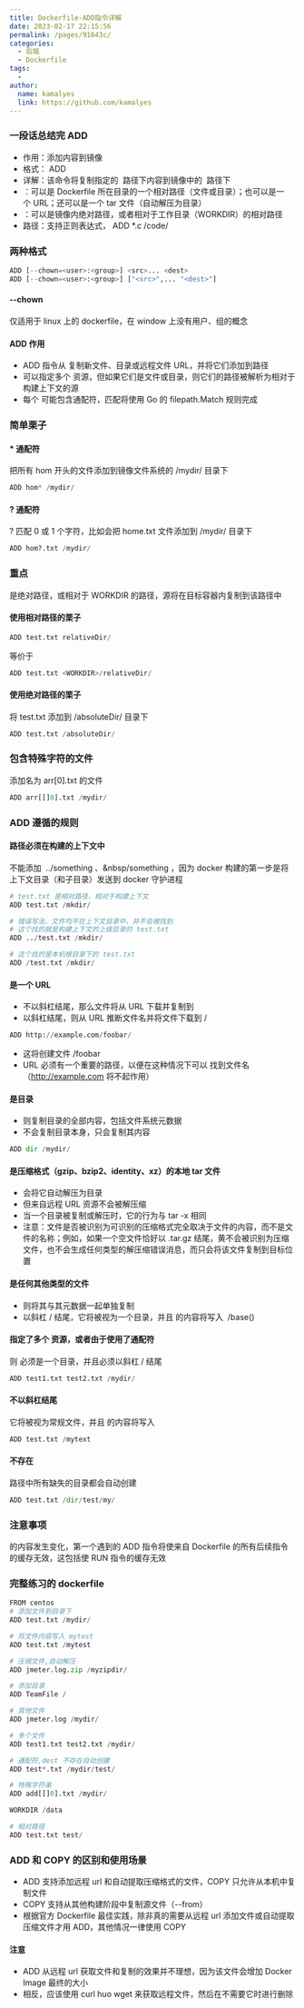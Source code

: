 ```yaml
---
title: Dockerfile-ADD指令详解
date: 2023-02-17 22:15:56
permalink: /pages/91643c/
categories:
  - 后端
  - Dockerfile
tags:
  - 
author: 
  name: kamalyes
  link: https://github.com/kamalyes
---
```

### 一段话总结完 ADD

- 作用：添加内容到镜像
- 格式：&nbsp;ADD <src> <dest>&nbsp;
- 详解：该命令将复制指定的&nbsp;<src> 路径下内容到镜像中的&nbsp;<dest> 路径下
- <src>：可以是&nbsp;Dockerfile 所在目录的一个相对路径（文件或目录）；也可以是一个&nbsp;URL；还可以是一个&nbsp;tar 文件（自动解压为目录）
- <dest>：可以是镜像内绝对路径，或者相对于工作目录（WORKDIR）的相对路径
- 路径：支持正则表达式，&nbsp;ADD *.c /code/&nbsp;

### 两种格式
```python
ADD [--chown=<user>:<group>] <src>... <dest>
ADD [--chown=<user>:<group>] ["<src>",... "<dest>"]
```

#### --chown
仅适用于 linux 上的 dockerfile，在 window 上没有用户、组的概念

#### ADD 作用

- ADD 指令从 <src> 复制新文件、目录或远程文件 URL，并将它们添加到路径 <dest>&nbsp;
- 可以指定多个 <src> 资源，但如果它们是文件或目录，则它们的路径被解析为相对于构建上下文的源
- 每个 <src> 可能包含通配符，匹配将使用 Go 的 filepath.Match 规则完成

### 简单栗子
#### * 通配符
把所有 hom 开头的文件添加到镜像文件系统的 /mydir/ 目录下
```python
ADD hom* /mydir/
```

#### ? 通配符
? 匹配 0 或 1 个字符，比如会把 home.txt 文件添加到 /mydir/ 目录下
```python
ADD hom?.txt /mydir/
```

### 重点
<dest> 是绝对路径，或相对于 WORKDIR 的路径，源将在目标容器内复制到该路径中

#### 使用相对路径的栗子
```python
ADD test.txt relativeDir/
```
等价于
```python
ADD test.txt <WORKDIR>/relativeDir/
```

#### 使用绝对路径的栗子
将 test.txt 添加到 /absoluteDir/ 目录下
```python
ADD test.txt /absoluteDir/
```

### 包含特殊字符的文件
添加名为 arr[0].txt 的文件
```python
ADD arr[[]0].txt /mydir/
```

### ADD 遵循的规则
#### <src> 路径必须在构建的上下文中
不能添加 &nbsp;../something&nbsp;、&nbsp/something&nbsp;，因为 docker 构建的第一步是将上下文目录（和子目录）发送到 docker 守护进程
```python
# test.txt 是相对路径，相对于构建上下文
ADD test.txt /mkdir/

# 错误写法，文件均不在上下文目录中，并不会被找到
# 这个找的就是构建上下文的上级目录的 test.txt
ADD ../test.txt /mkdir/

# 这个找的是本机根目录下的 test.txt
ADD /test.txt /mkdir/
```

#### <src> 是一个 URL

- <dest> 不以斜杠结尾，那么文件将从 URL 下载并复制到 <dest>
- <dest> 以斜杠结尾，则从 URL 推断文件名并将文件下载到 <dest>/<filename>

```python
ADD http://example.com/foobar/
```

- 这将创建文件 /foobar
- URL 必须有一个重要的路径，以便在这种情况下可以 找到文件名（http://example.com 将不起作用）

#### <src> 是目录

- 则复制目录的全部内容，包括文件系统元数据
- 不会复制目录本身，只会复制其内容

```python
ADD dir /mydir/
```

#### <src> 是压缩格式（gzip、bzip2、identity、xz）的本地 tar 文件

- 会将它自动解压为目录
- 但来自远程 URL 资源不会被解压缩
- 当一个目录被复制或解压时，它的行为与 tar -x 相同
- 注意：文件是否被识别为可识别的压缩格式完全取决于文件的内容，而不是文件的名称；例如，如果一个空文件恰好以 .tar.gz 结尾，黄不会被识别为压缩文件，也不会生成任何类型的解压缩错误消息，而只会将该文件复制到目标位置

#### <src> 是任何其他类型的文件

- 则将其与其元数据一起单独复制
- <dest> 以斜杠 / 结尾，它将被视为一个目录，并且 <src> 的内容将写入&nbsp;&nbsp;<dest>/base(<src>)&nbsp;

#### 指定了多个 <src> 资源，或者由于使用了通配符
则 <dest> 必须是一个目录，并且必须以斜杠 / 结尾
```python
ADD test1.txt test2.txt /mydir/
```

#### <dest> 不以斜杠结尾
它将被视为常规文件，并且 <src> 的内容将写入 <dest>
```python
ADD test.txt /mytext
```

#### <dest> 不存在
路径中所有缺失的目录都会自动创建
```python
ADD test.txt /dir/test/my/
```

### 注意事项
<src> 的内容发生变化，第一个遇到的 ADD 指令将使来自 Dockerfile 的所有后续指令的缓存无效，这包括使 RUN 指令的缓存无效

### 完整练习的 dockerfile
```python
FROM centos
# 添加文件到目录下
ADD test.txt /mydir/

# 将文件内容写入 mytest
ADD test.txt /mytest

# 压缩文件,自动解压
ADD jmeter.log.zip /myzipdir/

# 添加目录
ADD TeamFile /

# 其他文件
ADD jmeter.log /mydir/

# 多个文件
ADD test1.txt test2.txt /mydir/

# 通配符,dest 不存在自动创建
ADD test*.txt /mydir/test/

# 特殊字符串
ADD add[[]0].txt /mydir/

WORKDIR /data

# 相对路径
ADD test.txt test/
```

### ADD 和 COPY 的区别和使用场景

- ADD 支持添加远程 url 和自动提取压缩格式的文件，COPY 只允许从本机中复制文件
- COPY 支持从其他构建阶段中复制源文件（--from）
- 根据官方 Dockerfile 最佳实践，除非真的需要从远程 url 添加文件或自动提取压缩文件才用 ADD，其他情况一律使用 COPY

#### 注意

- ADD 从远程 url 获取文件和复制的效果并不理想，因为该文件会增加 Docker Image 最终的大小
- 相反，应该使用 curl huo wget 来获取远程文件，然后在不需要它时进行删除
